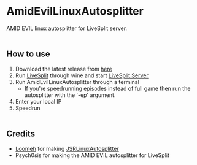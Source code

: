# AmidEvilLinuxAutosplitter
AMID EVIL linux autosplitter for LiveSplit server.
<br><br>

## How to use
1. Download the latest release from [here](https://github.com/Wins1ey/AmidEvilLinuxAutosplitter/releases)
2. Run [LiveSplit](https://github.com/LiveSplit/LiveSplit) through wine and start [LiveSplit Server](https://github.com/LiveSplit/LiveSplit.Server)
3. Run AmidEvilLinuxAutosplitter through a terminal
    - If you're speedrunning episodes instead of full game then run the autosplitter with the '-ep' argument.
4. Enter your local IP
5. Speedrun
<br><br>

## Credits
- [Loomeh](https://loomeh.github.io/Portfolio/) for making [JSRLinuxAutosplitter](https://github.com/Loomeh/JSRLinuxAutosplitter)
- Psych0sis for making the AMID EVIL autosplitter for LiveSplit
